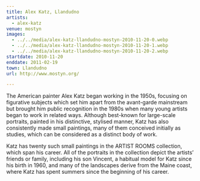```yaml
---
title: Alex Katz, Llandudno
artists:
  - alex-katz
venue: mostyn
images:
  - ../../media/alex-katz-llandudno-mostyn-2010-11-20-0.webp
  - ../../media/alex-katz-llandudno-mostyn-2010-11-20-1.webp
  - ../../media/alex-katz-llandudno-mostyn-2010-11-20-2.webp
startdate: 2010-11-20
enddate: 2011-02-19
town: Llandudno
url: http://www.mostyn.org/

---
```


The American painter Alex Katz began working in the 1950s, focusing on figurative subjects which set him apart from the avant-garde mainstream but brought him public recognition in the 1980s when many young artists began to work in related ways. Although best-known for large-scale portraits, painted in his distinctive, stylised manner, Katz has also consistently made small paintings, many of them conceived initially as studies, which can be considered as a distinct body of work.

Katz has twenty such small paintings in the ARTIST ROOMS collection, which span his career. All of the portraits in the collection depict the artists’ friends or family, including his son Vincent, a habitual model for Katz since his birth in 1960, and many of the landscapes derive from the Maine coast, where Katz has spent summers since the beginning of his career.